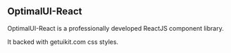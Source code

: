 ## **OptimalUI-React**

OptimalUI-React is a professionally developed ReactJS component library. 

It backed with getuikit.com css styles.